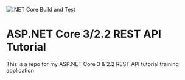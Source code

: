 ![.NET Core Build and Test](https://github.com/mpaulosky/Tweetbook/workflows/.NET%20Core%20Build%20and%20Test/badge.svg)

# ASP.NET Core 3/2.2 REST API Tutorial

This is a repo for my ASP.NET Core 3 & 2.2 REST API tutorial training application
